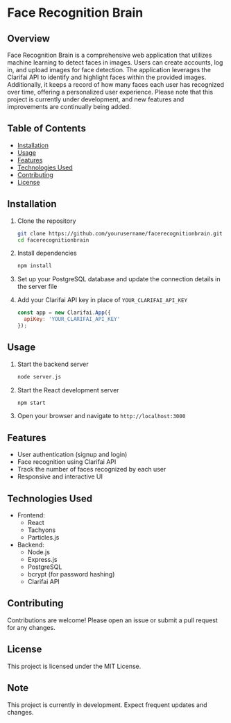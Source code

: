 # Face Recognition Brain

## Overview

Face Recognition Brain is a comprehensive web application that utilizes machine learning to detect faces in images. Users can create accounts, log in, and upload images for face detection. The application leverages the Clarifai API to identify and highlight faces within the provided images. Additionally, it keeps a record of how many faces each user has recognized over time, offering a personalized user experience. Please note that this project is currently under development, and new features and improvements are continually being added.

## Table of Contents

- [Installation](#installation)
- [Usage](#usage)
- [Features](#features)
- [Technologies Used](#technologies-used)
- [Contributing](#contributing)
- [License](#license)

## Installation

1. Clone the repository
    ```bash
    git clone https://github.com/yourusername/facerecognitionbrain.git
    cd facerecognitionbrain
    ```

2. Install dependencies
    ```bash
    npm install
    ```

3. Set up your PostgreSQL database and update the connection details in the server file

4. Add your Clarifai API key in place of `YOUR_CLARIFAI_API_KEY`
    ```javascript
    const app = new Clarifai.App({
      apiKey: 'YOUR_CLARIFAI_API_KEY'
    });
    ```

## Usage

1. Start the backend server
    ```bash
    node server.js
    ```

2. Start the React development server
    ```bash
    npm start
    ```

3. Open your browser and navigate to `http://localhost:3000`

## Features

- User authentication (signup and login)
- Face recognition using Clarifai API
- Track the number of faces recognized by each user
- Responsive and interactive UI

## Technologies Used

- Frontend:
  - React
  - Tachyons
  - Particles.js
- Backend:
  - Node.js
  - Express.js
  - PostgreSQL
  - bcrypt (for password hashing)
  - Clarifai API

## Contributing

Contributions are welcome! Please open an issue or submit a pull request for any changes.

## License

This project is licensed under the MIT License.

## Note

This project is currently in development. Expect frequent updates and changes.
